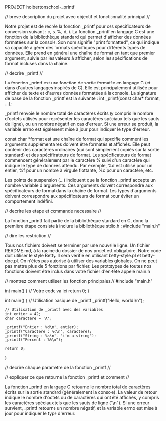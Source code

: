 PROJECT holbertonschool-_printf

// breve description du projet avec objectif et fonctionnalité principal //

Notre projet est de recrée la fonction _printf pour ces specificateurs de conversion suivant : c, s, %, d, i.
La fonction _printf en langage C est une fonction de la bibliothèque standard qui permet d'afficher des données formatées sur la console. Son nom signifie "print formatted", ce qui indique sa capacité à gérer des formats spécifiques pour différents types de données. Elle prend en général une chaîne de format en tant que premier argument, suivie par les valeurs à afficher, selon les spécifications de format incluses dans la chaîne.

// decrire _printf //

La fonction _printf est une fonction de sortie formatée en langage C (et dans d'autres langages inspirés de C). Elle est principalement utilisée pour afficher du texte et d'autres données formatées à la console.
La signature de base de la fonction _printf est la suivante : 
int _printf(const char* format, ...); 

_printf renvoie le nombre total de caractères écrits (y compris le nombre d'octets utilisés pour représenter les caractères spéciaux tels que les sauts de ligne), ou un nombre négatif en cas d'erreur. Si une erreur se produit, la variable errno est également mise à jour pour indiquer le type d'erreur.

const char *format est une chaîne de format qui spécifie comment les arguments supplémentaires doivent être formatés et affichés. Elle peut contenir des caractères ordinaires (qui sont simplement copiés sur la sortie standard) et des spécificateurs de format. Les spécificateurs de format commencent généralement par le caractère % suivi d'un caractère qui indique le type de données attendu. Par exemple, %d est utilisé pour un entier, %f pour un nombre à virgule flottante, %c pour un caractère, etc.

Les points de suspension (...) indiquent que la fonction _printf accepte un nombre variable d'arguments. Ces arguments doivent correspondre aux spécificateurs de format dans la chaîne de format. Les types d'arguments doivent correspondre aux spécificateurs de format pour éviter un comportement indéfini.

// decrire les etape et commande necessaire //

La fonction _printf fait partie de la bibliothèque standard en C, donc la première étape consiste à inclure la bibliothèque stdio.h : #include "main.h"




// dire les restriction //

Tous nos fichiers doivent se terminer par une nouvelle ligne.
Un fichier README.md, à la racine du dossier de nos projet est obligatoire.
Notre code doit utiliser le style Betty. Il sera vérifié en utilisant betty-style.pl et betty-doc.pl.
On n'êtes pas autorisé à utiliser des variables globales.
On ne peut pas mettre plus de 5 fonctions par fichier.
Les prototypes de toutes nos fonctions doivent être inclus dans votre fichier d'en-tête appelé main.h

// montrez comment utiliser les fonction principales //
#include "main.h"

int main() 
{
    // Votre code va ici
    return 0;
}

int main() 
{
    // Utilisation basique de _printf
    _printf("Hello, world!\n");

    // Utilisation de _printf avec des variables
    int entier = 42;
    char caractere = 'A';

    _printf("Entier : %d\n", entier);
    _printf("Caractere : %c\n", caractere);
    _printf("String : %s\n", "i'm a string");
    _printf("Percent : %%\n");
    
    return 0;
}

// decrire chaque parametre de la fonction _printf //



// expliquer ce que retourne la fonction _printf et comment //

La fonction _printf en langage C retourne le nombre total de caractères écrits sur la sortie standard (généralement la console). La valeur de retour indique le nombre d'octets ou de caractères qui ont été affichés, y compris les caractères spéciaux tels que les sauts de ligne ("\n"). Si une erreur survient, _printf retourne un nombre négatif, et la variable errno est mise à jour pour indiquer le type d'erreur.


